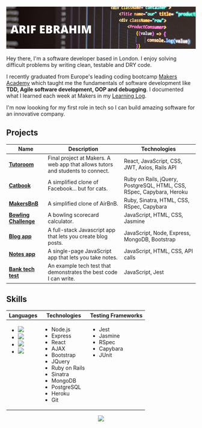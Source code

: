 ![header](./images/gh_banner.png)

Hey there, I'm a software developer based in London. I enjoy solving difficult problems by writing clean, testable and DRY code. 

I recently graduated from Europe's leading coding bootcamp [Makers Academy](https://makers.tech/) which taught me the fundamentals of software development like **TDD, Agile software development, OOP and debugging**. I documented what I learned each week at Makers in my [Learning Log](https://github.com/ArifEbrahim/learning-log). 

I'm now loooking for my first role in tech so I can build amazing software for an innovative company.

## Projects
| Name | Description | Technologies |
| ---- | ----------- | ------------ |
| [__Tutoroom__](https://github.com/ArifEbrahim/tutoroom_fe) | Final project at Makers. A web app that allows tutors and students to connect. | React, JavaScript, CSS, JWT, Axios, Rails API |
| [__Catbook__](https://github.com/ArifEbrahim/Catbook) | A simplified clone of Facebook... but for cats. | Ruby on Rails, jQuery, PostgreSQL, HTML, CSS, RSpec, Capybara, Heroku |
| [__MakersBnB__](https://github.com/ArifEbrahim/makers_bnb) | A simplified clone of AirBnB. | Ruby, Sinatra, HTML, CSS, RSpec, Capybara |
| [__Bowling Challenge__](https://github.com/ArifEbrahim/bowling_challenge_JS) | A bowling scorecard calculator. | JavaScript, HTML, CSS, Jasmine |
| [__Blog app__](https://github.com/ArifEbrahim/blog_JS) | A full-stack Javascript app that lets you create blog posts. | JavaScript, Node, Express, MongoDB, Bootstrap |
| [__Notes app__](https://github.com/ArifEbrahim/notes_app) | A single-page JavaScript app that lets you take notes. | JavaScript, HTML, CSS, API calls |
| [__Bank tech test__](https://github.com/ArifEbrahim/bank_tech_test) | An example tech test that demonstrates the best code I can write. | JavaScript, Jest|

## Skills

<table>
  <thead>
    <tr>
      <th>Languages</th>
      <th>Technologies</th>
      <th>Testing Frameworks</th>
    </tr>
  </thead>
  <tbody>
    <tr>
      <td style="vertical-align: top">
        <ul>
          <li> <img src="https://img.shields.io/badge/JavaScript-F7DF1E?style=flat-square&logo=javascript&logoColor=black"></li>
          <li> <img src="https://img.shields.io/badge/Ruby-CC342D?style=flat-square&logo=ruby&logoColor=white"></li>
          <li> <img src="https://img.shields.io/badge/HTML-E34F26?style=flat-square&logo=html5&logoColor=white"></li>
          <li><img src="https://img.shields.io/badge/CSS-1572B6?style=flat-square&logo=CSS3&logoColor=white"/></li>
        </ul>
      </td>
      <td style="vertical-align: top">
        <ul>
          <li>Node.js</li>
          <li>Express</li>
          <li>React</li>
          <li>AJAX</li>
          <li>Bootstrap</li>
          <li>JQuery</li>
          <li>Ruby on Rails</li>
          <li>Sinatra</li>
          <li>MongoDB</li>
          <li>PostgreSQL</li>
          <li>Heroku</li>
          <li>Git</li>
        </ul>
      </td>
      <td style="vertical-align: top">
        <ul>
          <li>Jest</li>
          <li>Jasmine</li>
          <li>RSpec</li>
          <li>Capybara</li>
         <li>JUnit</li>
        </ul>
      </td>
    </tr>
  </tbody>
</table>


<!-- <p align="center"><img src= "https://github-readme-stats.vercel.app/api?username=ArifEbrahim&show_icons=true&theme=react&hide=issues""/></p> -->
<p align="center"><img src= "https://github-readme-stats.vercel.app/api/top-langs/?username=ArifEbrahim&layout=compact&theme=react""/></p>


